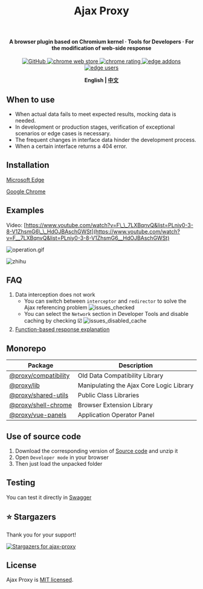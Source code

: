 <br>

<h1 align="center">Ajax Proxy</h1>

<br>

<h4 align="center">A browser plugin based on Chromium kernel · Tools for Developers · For the modification of web-side response</h4>

<p align="center">
  <a href="https://github.com/g0ngjie/ajax-proxy/blob/master/LICENSE">
    <img alt="GitHub" src="https://img.shields.io/github/license/g0ngjie/ajax-proxy"/>
  </a>
  <a href="https://chrome.google.com/webstore/detail/ajax-proxy/jbikjaejnjfbloojafllmdiknfndgljo" target="__blank">
    <img src="https://img.shields.io/chrome-web-store/v/jbikjaejnjfbloojafllmdiknfndgljo.svg?logo=Google%20Chrome&logoColor=white&color=red&style=flat-square" alt="chrome web store">
  </a>
  <a href="https://chrome.google.com/webstore/detail/ajax-proxy/jbikjaejnjfbloojafllmdiknfndgljo" target="__blank">
    <img src="https://img.shields.io/chrome-web-store/stars/jbikjaejnjfbloojafllmdiknfndgljo.svg?logo=Google%20Chrome&logoColor=white&color=red&style=flat-square" alt="chrome rating">
  </a>
  <!-- Temporary badges for edge -->
  <a href="https://microsoftedge.microsoft.com/addons/detail/ajax-proxy/iladajdkobpmadjfpeginhngnneaoefi" target="__blank">
    <img src="https://img.shields.io/badge/dynamic/json?label=edge%20add-on&style=flat-square&prefix=v&query=%24.version&url=https%3A%2F%2Fmicrosoftedge.microsoft.com%2Faddons%2Fgetproductdetailsbycrxid%2Filadajdkobpmadjfpeginhngnneaoefi" alt="edge addons">
  </a>
  <a href="https://microsoftedge.microsoft.com/addons/detail/ajax-proxy/iladajdkobpmadjfpeginhngnneaoefi" target="__blank">
    <img src="https://img.shields.io/badge/dynamic/json?label=users&style=flat-square&query=%24.activeInstallCount&url=https%3A%2F%2Fmicrosoftedge.microsoft.com%2Faddons%2Fgetproductdetailsbycrxid%2Filadajdkobpmadjfpeginhngnneaoefi" alt="edge users">
  </a>
</p>

<div align="center">
<strong>

English | [中文](README.zh.md)

</strong>
</div>

## When to use

- When actual data fails to meet expected results, mocking data is needed.
- In development or production stages, verification of exceptional scenarios or edge cases is necessary.
- The frequent changes in interface data hinder the development process.
- When a certain interface returns a 404 error.

## Installation

[Microsoft Edge](https://microsoftedge.microsoft.com/addons/detail/ajax-proxy/iladajdkobpmadjfpeginhngnneaoefi)

[Google Chrome](https://chrome.google.com/webstore/detail/ajax-proxy/jbikjaejnjfbloojafllmdiknfndgljo)

## Examples

Video: [https://www.youtube.com/watch?v=F\_\_7LXBqnvQ&list=PLniy0-3-8-V1ZhsmG6\_\_HdOJBAschGWSt](https://www.youtube.com/watch?v=F__7LXBqnvQ&list=PLniy0-3-8-V1ZhsmG6__HdOJBAschGWSt)

<!-- ![interceptor](https://github.com/g0ngjie/ajax-proxy/wiki/images/interceptor-1.png) -->

![operation.gif](media/operation.gif)

![zhihu](https://github.com/g0ngjie/ajax-proxy/wiki/images/zhihu-ajaxproxy.png)

## FAQ

1. Data interception does not work
   - You can switch between `interceptor` and `redirector` to solve the Ajax referencing problem
     ![issues_checked](https://github.com/g0ngjie/ajax-proxy/wiki/images/issues_checked.png)
   - You can select the `Network` section in Developer Tools and disable caching by checking ☑️
     ![issues_disabled_cache](https://github.com/g0ngjie/ajax-proxy/wiki/images/issues_disabled_cache.png)
2. [Function-based response explanation](README.func.md)

## Monorepo

| Package                                           | Description                              |
| ------------------------------------------------- | ---------------------------------------- |
| [@proxy/compatibility](./packages/compatibility/) | Old Data Compatibility Library           |
| [@proxy/lib](./packages/proxy-lib/)               | Manipulating the Ajax Core Logic Library |
| [@proxy/shared-utils](./packages/shared-utils/)   | Public Class Libraries                   |
| [@proxy/shell-chrome](./packages/shell-chrome/)   | Browser Extension Library                |
| [@proxy/vue-panels](./packages/vue-panels/)       | Application Operator Panel               |

## Use of source code

1. Download the corresponding version of [Source code](https://github.com/g0ngjie/ajax-proxy/releases) and unzip it
2. Open `Developer mode` in your browser
3. Then just load the unpacked folder

## Testing

You can test it directly in [Swagger](https://petstore.swagger.io/)

## ⭐ Stargazers

Thank you for your support!

[![Stargazers for ajax-proxy](https://reporoster.com/stars/g0ngjie/ajax-proxy)](https://github.com/g0ngjie/ajax-proxy/stargazers)

## License

Ajax Proxy is [MIT licensed](LICENSE).
